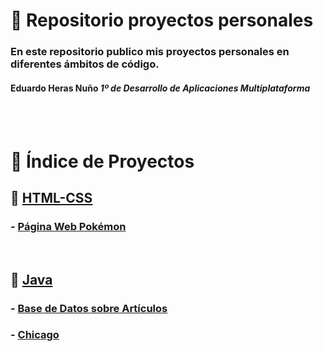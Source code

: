 # 📁 **Repositorio proyectos personales**

### En este repositorio publico mis proyectos personales en diferentes ámbitos de código.

#### Eduardo Heras Nuño *1º de Desarrollo de Aplicaciones Multiplataforma*

<br>
<br>

# 📖 Índice de Proyectos 
## 🔗 [HTML-CSS](https://github.com/EduardoHerasGit/proyectos-personales/tree/main/HTML-CSS)
###   - [Página Web Pokémon](https://github.com/EduardoHerasGit/proyectos-personales/tree/main/HTML-CSS/P%C3%A1gina%20web%20Pok%C3%A9mon)

<br>

## 🔗 [Java](https://github.com/EduardoHerasGit/proyectos-personales/tree/main/Java)
###   - [Base de Datos sobre Artículos](https://github.com/EduardoHerasGit/proyectos-personales/tree/main/Java/Base%20de%20Datos%20sobre%20Art%C3%ADculos)
###   - [Chicago](https://github.com/EduardoHerasGit/proyectos-personales/tree/main/Java/Chicago)
